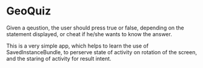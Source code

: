 # GeoQuiz
Given a qeustion, the user should press true or false, depending on the statement displayed, or cheat if he/she wants to know the answer.

This is a very simple app, which helps to learn the use of SavedInstanceBundle, to perserve state of activity on rotation of the screen,
and the staring of activity for result intent.

